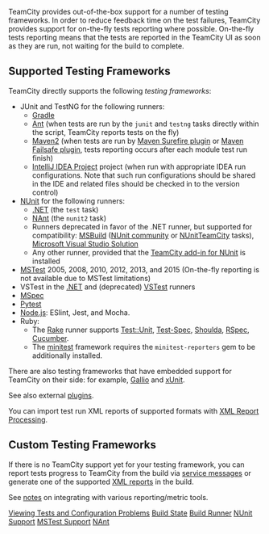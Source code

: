 [//]: # (title: Testing Frameworks)
[//]: # (auxiliary-id: Testing Frameworks)

TeamCity provides out-of-the-box support for a number of testing frameworks. In order to reduce feedback time on the test failures, TeamCity provides support for on-the-fly tests reporting where possible. On-the-fly tests reporting means that the tests are reported in the TeamCity UI as soon as they are run, not waiting for the build to complete.

## Supported Testing Frameworks

TeamCity directly supports the following _testing frameworks_:
* JUnit and TestNG for the following runners:
  * [Gradle](gradle.md)
  * [Ant](ant.md) (when tests are run by the `junit` and `testng` tasks directly within the script, TeamCity reports tests on the fly)
  * [Maven2](maven.md) (when tests are run by [Maven Surefire plugin](http://maven.apache.org/plugins/maven-surefire-plugin/) or [Maven Failsafe plugin](http://maven.apache.org/surefire/maven-failsafe-plugin/integration-test-mojo.html), tests reporting occurs after each module test run finish)
  * [IntelliJ IDEA Project](intellij-idea-project.md) project (when run with appropriate IDEA run configurations. Note that such run configurations should be shared in the IDE and related files should be checked in to the version control)
* [NUnit](nunit-support.md) for the following runners:
  * [.NET](net.md) (the `test` task)
  * [NAnt](nant.md) (the `nunit2` task)
  * Runners deprecated in favor of the .NET runner, but supported for compatibility: [MSBuild](msbuild.md) ([NUnit community](http://msbuildtasks.tigris.org/) or [NUnitTeamCity](nunit-support.md#Using+NUnit+for+MSBuild) tasks), [Microsoft Visual Studio Solution](visual-studio-sln.md)
  * Any other runner, provided that the [TeamCity add-in for NUnit](nunit-support.md#TeamCity+Add-in+for+NUnit) is installed
* [MSTest](mstest-support.md) 2005, 2008, 2010, 2012, 2013, and 2015 (On-the-fly reporting is not available due to MSTest limitations)
* VSTest in the [.NET](net.md) and (deprecated) [VSTest](visual-studio-tests.md) runners
* [MSpec](mspec.md)
* [Pytest](python.md)
* [Node.js](nodejs.md): ESlint, Jest, and Mocha.
* Ruby:
  * The [Rake](rake.md) runner supports [Test::Unit](http://ruby-doc.org/stdlib/libdoc/test/unit/rdoc/classes/Test/Unit.html), [Test-Spec](http://search.cpan.org/~philip/Test-Spec-0.48/lib/Test/Spec.pm), [Shoulda](http://github.com/thoughtbot/shoulda), [RSpec](http://rspec.info/), [Cucumber](http://cukes.info).
  * The [minitest](https://rubygems.org/gems/minitest) framework requires the `minitest-reporters` gem to be additionally installed.

There are also testing frameworks that have embedded support for TeamCity on their side: for example, [Gallio](net-testing-frameworks-support.md#Gallio) and [xUnit](net-testing-frameworks-support.md#xUnit).

See also external [plugins](https://plugins.jetbrains.com/teamcity). 

You can import test run XML reports of supported formats with [XML Report Processing](xml-report-processing.md).

## Custom Testing Frameworks

If there is no TeamCity support yet for your testing framework, you can report tests progress to TeamCity from the build via [service messages](service-messages.md#Reporting+Tests) or generate one of the supported [XML reports](xml-report-processing.md) in the build.

See [notes](how-to.md#Integrate+with+Build+and+Reporting+Tools) on integrating with various reporting/metric tools.

<seealso>
        <category ref="user-guide">
            <a href="viewing-tests-and-configuration-problems.md">Viewing Tests and Configuration Problems</a>
        </category>
        <category ref="concepts">
            <a href="build-state.md">Build State</a>
            <a href="build-runner.md">Build Runner</a>
        </category>
        <category ref="admin-guide">
            <a href="nunit-support.md">NUnit Support</a>
            <a href="mstest-support.md">MSTest Support</a>
            <a href="nant.md">NAnt</a>
        </category>
</seealso>
